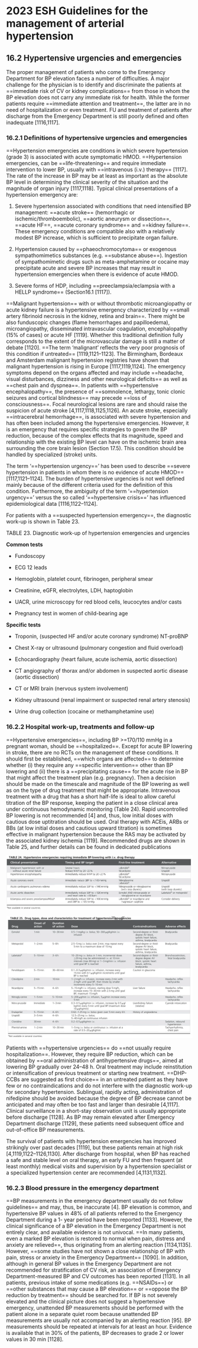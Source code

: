 # 2023 ESH Guidelines for the management of arterial hypertension
  
## 16.2 Hypertensive urgencies and emergencies
  
The proper management of patients who come to the Emergency Department for BP elevation faces a number of difficulties. A major challenge for the physician is to identify and discriminate the patients at ==immediate risk of CV or kidney complications== from those in whom the BP elevation does not carry any immediate risk for health. While the former patients require ==immediate attention and treatment==, the latter are in no need of hospitalization or even treatment. FU and treatment of patients after discharge from the Emergency Department is still poorly defined and often inadequate [1116,1117].
  
### 16.2.1 Definitions of hypertensive urgencies and emergencies 
  
==Hypertension emergencies are conditions in which severe hypertension (grade 3) is associated with acute symptomatic HMOD. ==Hypertension emergencies, can be ==life-threatening== and require immediate intervention to lower BP, usually with ==intravenous (i.v.) therapy== [1117]. The rate of the increase in BP may be at least as important as the absolute BP level in determining the clinical severity of the situation and the magnitude of organ injury [1117,1118]. Typical clinical presentations of a hypertension emergency are:
  
1. Severe hypertension associated with conditions that need intensified BP management: ==acute stroke== (hemorrhagic or ischemic/thromboembolic), ==aortic aneurysm or dissection==, ==acute HF==, ==acute coronary syndrome== and ==kidney failure==. These emergency conditions are compatible also with a relatively modest BP increase, which is sufficient to precipitate organ failure.
  
2. Hypertension caused by ==phaeochromocytoma== or exogenous sympathomimetics substances (e.g. ==substance abuse==). Ingestion of sympathomimetic drugs such as meta-amphetamine or cocaine may precipitate acute and severe BP increases that may result in hypertension emergencies when there is evidence of acute HMOD.
  
3. Severe forms of HDP, including ==preeclampsia/eclampsia with a HELLP syndrome== (Section16.1 [1117]).
  
==Malignant hypertension== with or without thrombotic microangiopathy or acute kidney failure is a hypertensive emergency characterized by ==small artery fibrinoid necrosis in the kidney, retina and brain==. There might be also funduscopic changes (flame hemorrhages and papilloedema), microangiopathy, disseminated intravascular coagulation, encephalopathy (15% of cases) or acute HF [1119]. Whether this traditional definition fully corresponds to the extent of the microvascular damage is still a matter of debate [1120]. ==The term ‘malignant’ reflects the very poor prognosis of this condition if untreated== [1119,1121–1123]. The Birmingham, Bordeaux and Amsterdam malignant hypertension registries have shown that malignant hypertension is rising in Europe [1117,1119,1124]. The emergency symptoms depend on the organs affected and may include ==headache, visual disturbances, dizziness and other neurological deficits== as well as ==chest pain and dyspnea==. In patients with ==hypertensive encephalopathy==, the presence of ==somnolence, lethargy, tonic clonic seizures and cortical blindness== may precede ==loss of consciousness==. Focal neurological lesions are rare and should raise the suspicion of acute stroke [4,1117,1118,1125,1126]. An acute stroke, especially ==intracerebral hemorrhage==, is associated with severe hypertension and has often been included among the hypertensive emergencies. However, it is an emergency that requires specific strategies to govern the BP reduction, because of the complex effects that its magnitude, speed and relationship with the existing BP level can have on the ischemic brain area surrounding the core brain lesion (Section 17.5). This condition should be handled by specialized (stroke) units.
  
The term ‘==hypertension urgency==’ has been used to describe ==severe hypertension in patients in whom there is no evidence of acute HMOD== [1117,1121–1124]. The burden of hypertensive urgencies is not well defined mainly because of the different criteria used for the definition of this condition. Furthermore, the ambiguity of the term ‘==hypertension urgency==’ versus the so called ‘==hypertensive crisis==’ has influenced epidemiological data [1116,1122–1124].
  

  
For patients with a ==suspected hypertension emergency==, the diagnostic work-up is shown in Table 23.
  

  
TABLE 23. Diagnostic work-up of hypertension emergencies and urgencies
  
**Common tests**
  
- Fundoscopy
  
- ECG 12 leads
  
- Hemoglobin, platelet count, fibrinogen, peripheral smear
  
- Creatinine, eGFR, electrolytes, LDH, haptoglobin
  
- UACR, urine microscopy for red blood cells, leucocytes and/or casts
  
- Pregnancy test in women of child-bearing age
  
**Specific tests**
  
- Troponin, (suspected HF and/or acute coronary syndrome) NT-proBNP
  
- Chest X-ray or ultrasound (pulmonary congestion and fluid overload)
  
- Echocardiography (heart failure, acute ischemia, aortic dissection)
  
- CT angiography of thorax and/or abdomen in suspected aortic disease (aortic dissection)
  
- CT or MRI brain (nervous system involvement)
  
- Kidney ultrasound (renal impairment or suspected renal artery stenosis)
  
- Urine drug collection (cocaine or methamphetamine use)
  

  
### 16.2.2 Hospital work-up, treatments and follow-up
  
==Hypertensive emergencies==, including BP >=170/110 mmHg in a pregnant woman, should be ==hospitalized==. Except for acute BP lowering in stroke, there are no RCTs on the management of these conditions. It should first be established, ==which organs are affected== to determine whether (i) they require any ==specific intervention== other than BP lowering and (ii) there is a ==precipitating cause== for the acute rise in BP that might affect the treatment plan (e.g. pregnancy). Then a decision should be made on the timescale and magnitude of the BP lowering as well as on the type of drug treatment that might be appropriate. Intravenous treatment with a drug that has a short half-life is ideal to allow careful titration of the BP response, keeping the patient in a close clinical area under continuous hemodynamic monitoring (Table 24). Rapid uncontrolled BP lowering is not recommended [4] and, thus, low initial doses with cautious dose uptitration should be used. Oral therapy with ACEis, ARBs or BBs (at low initial doses and cautious upward titration) is sometimes effective in malignant hypertension because the RAS may be activated by the associated kidney ischemia [1119]. Recommended drugs are shown in Table 25, and further details can be found in dedicated publications
  

  
![../200 FILES/201 Image/image/2023_esh_guidelines_for_the_management_of_arterial.271_0-1715855353788.webp](../200%20FILES/201%20Image/image/2023_esh_guidelines_for_the_management_of_arterial.271_0-1715855353788.webp)
  

  
![../200 FILES/201 Image/image/2023_esh_guidelines_for_the_management_of_arterial.271_0-1715855372573.webp](../200%20FILES/201%20Image/image/2023_esh_guidelines_for_the_management_of_arterial.271_0-1715855372573.webp)
  

  
Patients with ==hypertensive urgencies== do ==not usually require hospitalization==. However, they require BP reduction, which can be obtained by ==oral administration of antihypertensive drugs==, aimed at lowering BP gradually over 24–48 h. Oral treatment may include reinstitution or intensification of previous treatment or starting new treatment. ==DHP-CCBs are suggested as first choice== in an untreated patient as they have few or no contraindications and do not interfere with the diagnostic work-up for secondary hypertension. Sublingual, rapidly acting, administration of nifedipine should be avoided because the degree of BP decrease cannot be anticipated and may often be too fast and larger than desirable [4,1117]. Clinical surveillance in a short-stay observation unit is usually appropriate before discharge [1128]. As BP may remain elevated after Emergency Department discharge [1129], these patients need subsequent office and out-of-office BP measurements.
  
The survival of patients with hypertension emergencies has improved strikingly over past decades [1119], but these patients remain at high risk [4,1119,1122–1126,1130]. After discharge from hospital, when BP has reached a safe and stable level on oral therapy, an early FU and then frequent (at least monthly) medical visits and supervision by a hypertension specialist or a specialized hypertension center are recommended [4,1131,1132].
  
### 16.2.3 Blood pressure in the emergency department
  
==BP measurements in the emergency department usually do not follow guidelines== and may, thus, be inaccurate [4]. BP elevation is common, and hypertensive BP values in 48% of all patients referred to the Emergency Department during a 1- year period have been reported [1133]. However, the clinical significance of a BP elevation in the Emergency Department is not entirely clear, and available evidence is not univocal. ==In many patients, even a marked BP elevation is restored to normal when pain, distress and anxiety are relieved==, thus originating from an alerting reaction [1134,1135]. However, ==some studies have not shown a close relationship of BP with pain, stress or anxiety in the Emergency Department== [1090]. In addition, although in general BP values in the Emergency Department are not recommended for stratification of CV risk, an association of Emergency Department-measured BP and CV outcomes has been reported [1131]. In all patients, previous intake of some medications (e.g. ==NSAIDs==) or ==other substances that may cause a BP elevation== or ==oppose the BP reduction by treatment== should be searched for. If BP is not severely elevated and the clinical picture does not suggest a hypertensive emergency, unattended BP measurements should be performed with the patient alone in a separate quiet room because unattended BP measurements are usually not accompanied by an alerting reaction [95]. BP measurements should be repeated at intervals for at least an hour. Evidence is available that in 30% of the patients, BP decreases to grade 2 or lower values in 30 min [1128].